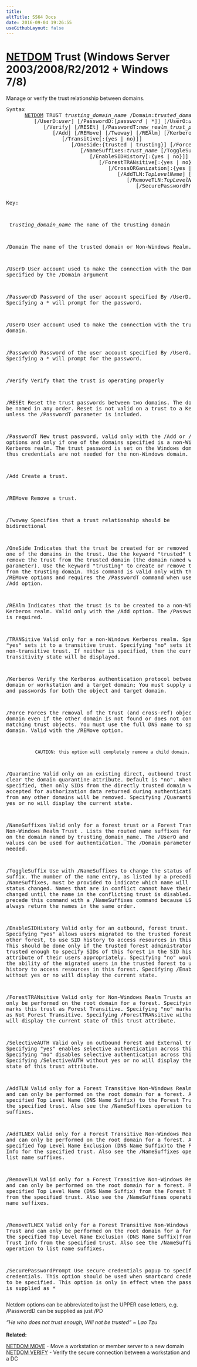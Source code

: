 ```yaml
---
title:
altTitle: SS64 Docs
date: 2016-09-04 19:26:55
useGithubLayout: false
---
```

<!-- #BeginLibraryItem "/Library/head_nt.lbi" --><!-- #EndLibraryItem --><h1><a href="netdom.html">NETDOM</a> Trust   (Windows Server 2003/2008/R2/2012 + Windows 7/8)</h1>
<p>Manage or verify the trust relationship between domains.</p>
<pre>Syntax
      <a href="netdom.html">NETDOM</a> TRUST <i>trusting_domain_name</i> /Domain:<i>trusted_domain_name</i>
         [/UserD:<i>user</i>] [/PasswordD:[<i>password</i> | *]] [/UserO:<i>user</i>] [/PasswordO:[<i>password</i> | *]]
            [/Verify] [/RESEt] [/PasswordT:<i>new_realm_trust_password</i>]
               [/Add] [/REMove] [/Twoway] [/REAlm] [/Kerberos] 
                  [/Transitive[:{yes | no}]]
                     [/OneSide:{trusted | trusting}] [/Force] [/Quarantine[:{yes | no}]]
                        [/NameSuffixes:<i>trust_name</i> [/ToggleSuffix:#]]
                           [/EnableSIDHistory[:{yes | no}]]
                              [/ForestTRANsitive[:{yes | no}]]
                                 [/CrossORGanization[:{yes | no}]]
                                    [/AddTLN:<i>TopLevelName</i>] [/AddTLNEX:<i>TopLevelNameExclusion</i>]
                                       [/RemoveTLN:<i>TopLevelName</i>] [/RemoveTLNEX:<i>TopLevelNameExclusion</i>]
                                          [/SecurePasswordPrompt]

Key:

<i>   trusting_domain_name</i> 
              The name of the trusting domain

   /Domain     The name of the trusted domain or Non-Windows Realm.

   /UserD      User account used to make the connection with the Domain
               specified by the /Domain argument

   /PasswordD  Password of the user account specified By /UserD.
               Specifying a * will prompt for the password.

   /UserO      User account used to make the connection with the trusting domain.

   /PasswordO  Password of the user account specified By /UserO.
               Specifying a * will prompt for the password.

   /Verify     Verify that the trust is operating properly

   /RESEt      Reset the trust passwords between two domains. The 
               domains can be named in any order. Reset is not valid 
               on a trust to a Kerberos realm unless the /PasswordT 
               parameter is included.

   /PasswordT  New trust password, valid only with the /Add or /RESEt 
               options and only if one of the domains specified is a 
               non-Windows Kerberos realm. The trust password is set on 
               the Windows domain only and thus credentials are not 
               needed for the non-Windows domain.

   /Add        Create a trust.

   /REMove     Remove a trust.

   /Twoway     Specifies that a trust relationship should be bidirectional

   /OneSide    Indicates that the trust be created for or removed from 
               only one of the domains in the trust.
               Use the keyword "trusted" to create or remove the trust
               from the trusted domain (the domain named with the /D parameter).
               Use the keyword "trusting" to create or remove the trust from the
               trusting domain. This command is valid only with the /Add and
               /REMove options and requires the /PasswordT command when used
               with the /Add option.

   /REAlm      Indicates that the trust is to be created to a non-Windows
               Kerberos realm. Valid only with the /Add option.
               The /PasswordT option is required.

   /TRANSitive Valid only for a non-Windows Kerberos realm. Specifying 
               "yes" sets it to a transitive trust. Specifying "no" sets
               it to a non-transitive trust. If neither is specified, 
               then the current transitivity state will be displayed.

   /Kerberos   Verify the Kerberos authentication protocol between a domain
               or workstation and a target domain; You must supply user
               accounts and passwords for both the object and target domain.

   /Force      Forces the removal of the trust (and cross-ref) objects on one
               domain even if the other domain is not found or does not contain
               matching trust objects. You must use the full DNS name to specify 
               the domain.  Valid with the /REMove option. 

               CAUTION: this option will completely remove a child domain.

   /Quarantine Valid only on an existing direct, outbound trust. Set or clear
               the domain quarantine attribute. Default is "no".
               When "yes" is specified, then only SIDs from the directly trusted
               domain will be accepted for authorization data returned during
               authentication. SIDS from any other domains will be removed.
               Specifying /Quarantine without yes or no will display the current state.

   /NameSuffixes       Valid only for a forest trust or a Forest Transitive 
               Non-Windows Realm Trust . Lists the routed name suffixes 
               for trust_name on the domain named by trusting_domain_name.
               The /UserO and /PasswordO values can be used for 
               authentication. The /Domain parameter is not needed.

   /ToggleSuffix       Use with /NameSuffixes to change the status of a name 
               suffix. The number of the name entry, as listed by a 
               preceding call to /NameSuffixes, must be provided to 
               indicate which name will have its status changed. Names 
               that are in conflict cannot have their status changed 
               until the name in the conflicting trust is disabled. Always
               precede this command with a /NameSuffixes command because 
               LSA will not always return the names in the same order.

   /EnableSIDHistory   Valid only for an outbound, forest trust. Specifying "yes" 
               allows users migrated to the trusted forest from any other 
               forest, to use SID history to access resources in this 
               forest. This should be done only if the trusted forest 
               administrators can be trusted enough to specify SIDs of 
               this forest in the SID history attribute of their users 
               appropriately. Specifying "no" would disable the ability of
               the migrated users in the trusted forest to use SID history
               to access resources in this forest. Specifying /EnableSIDHistory
               without yes or no will display the current state.
                    
   /ForestTRANsitive   Valid only for Non-Windows Realm Trusts and can only be 
               performed on the root domain for a forest.
               Specifying "yes" marks this trust as Forest Transitive.
               Specifying "no" marks this trust as Not Forest Transitive.
               Specifying /ForestTRANsitive without yes or no will 
               display the current state of this trust attribute.
                    
   /SelectiveAUTH   Valid only on outbound Forest and External trusts.
               Specifying "yes" enables selective authentication across 
               this trust.
               Specifying "no" disables selective authentication across
               this trust.
               Specifying /SelectiveAUTH without yes or no will display
               the current state of this trust attribute.
                    
   /AddTLN     Valid only for a Forest Transitive Non-Windows Realm Trust
               and can only be performed on the root domain for a forest.
               Adds the specified Top Level Name (DNS Name Suffix) to the 
               Forest Trust Info for the specified trust.
               Also see the /NameSuffixes operation to list name suffixes.
                    
   /AddTLNEX   Valid only for a Forest Transitive Non-Windows Realm Trust
               and can only be performed on the root domain for a forest.
               Adds the specified Top Level Name Exclusion (DNS Name 
               Suffix)to the Forest Trust Info for the specified trust.
               Also see the /NameSuffixes operation to list name suffixes.                    
                    
   /RemoveTLN  Valid only for a Forest Transitive Non-Windows Realm Trust
               and can only be performed on the root domain for a forest.
               Removes the specified Top Level Name (DNS Name Suffix) from
               the Forest Trust Info from the specified trust.
               Also see the /NameSuffixes operation to list name suffixes.                    
                    
   /RemoveTLNEX    Valid only for a Forest Transitive Non-Windows Realm Trust
               and can only be performed on the root domain for a forest.
               Removes the specified Top Level Name Exclusion (DNS Name 
               Suffix)from the Forest Trust Info from the specified trust.
               Also see the /NameSuffixes operation to list name suffixes.                    

   /SecurePasswordPrompt 
               Use secure credentials popup to specify credentials. This
               option should be used when smartcard credentials need to be
               specified. This option is only in effect when the password 
               value is supplied as *</pre>
<p>Netdom options can be abbreviated to just the UPPER case letters, e.g. <span class="code">/PasswordD</span> can be supplied as just <span class="code">/PD</span> </p>
<p><i class="quote">“He who does not trust enough, Will not be trusted” ~ Lao Tzu</i><br>
<br>
<b>Related:</b></p>
<p><a href="netdom-move.html">NETDOM MOVE</a> - Move a workstation or member server to a new domain<br>
<a href="netdom-verify.html">NETDOM VERIFY</a> - Verify the secure connection between a workstation and a DC</p><!-- #BeginLibraryItem "/Library/foot_nt.lbi" --><p>
<!-- windows300 -->
<ins class="adsbygoogle" style="display:inline-block;width:300px;height:250px" data-ad-client="ca-pub-6140977852749469" data-ad-slot="7649547908"></ins>
<script>
(adsbygoogle = window.adsbygoogle || []).push({});
</script></p>
<hr>
<div id="bl" class="footer"><a href="netdom-trust.html#"><img src="../images/top.png" width="30" height="22" alt="Back to the Top"></a></div>
<div id="br" class="footer, tagline">© Copyright <a href="../index.html">SS64.com</a> 1999-2016<br>
Some rights reserved</div><!-- #EndLibraryItem -->

